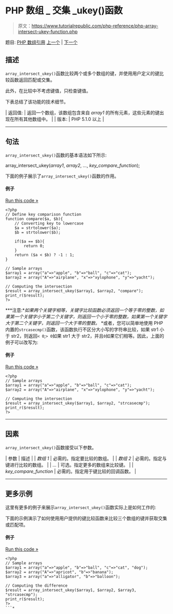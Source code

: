 # PHP 数组 _ 交集 _ukey()函数

> 原文：<https://www.tutorialrepublic.com/php-reference/php-array-intersect-ukey-function.php>

题目: [PHP 数组引用](php-array-functions.php) [上一个](php-array-intersect-uassoc-function.php) | [下一个](php-array-key-exists-function.php)

## 描述

`array_intersect_ukey()`函数比较两个或多个数组的键，并使用用户定义的键比较函数返回匹配或交集。

此外，在比较中不考虑键值，只检查键值。

下表总结了该功能的技术细节。

| 返回值: | 返回一个数组，该数组包含来自 *array1* 的所有元素，这些元素的键出现在所有其他数组中。 |
| 版本: | PHP 5.1.0 以上 |

* * *

## 句法

`array_intersect_ukey()`函数的基本语法如下所示:

array_intersect_ukey(*array1*, *array2*, *...*, *key_compare_function*);

下面的例子展示了`array_intersect_ukey()`函数的作用。

#### 例子

[Run this code »](../codelab.php?topic=php&file=intersection-of-two-arrays-using-a-key-comparison-function "Run this code to view the output")

```
<?php
// Define key comparison function
function compare($a, $b){
    // Converting key to lowercase
    $a = strtolower($a);
    $b = strtolower($b);

    if($a == $b){
        return 0;
    }
    return ($a < $b) ? -1 : 1;
}

// Sample arrays
$array1 = array("a"=>"apple", "b"=>"ball", "c"=>"cat");
$array2 = array("A"=>"airplane", "x"=>"xylophone", "y"=>"yacht");

// Computing the intersection
$result = array_intersect_ukey($array1, $array2, "compare");
print_r($result);
?>
```

 ***注意:**如果两个关键字相等，关键字比较函数必须返回一个等于零的整数，如果第一个关键字小于第二个关键字，则返回一个小于零的整数，如果第一个关键字大于第二个关键字，则返回一个大于零的整数。*  *或者，您可以简单地使用 PHP 内置的`strcasecmp()`函数，该函数执行不区分大小写的字符串比较，如果 str1 小于 str2，则返回`< 0`;`> 0`如果 str1 大于 str2，并且`0`如果它们相等。因此，上面的例子可以改写为:

#### 例子

[Run this code »](../codelab.php?topic=php&file=intersection-of-arrays-using-built-in-function-for-key-comparison "Run this code to view the output")

```
<?php
// Sample arrays
$array1 = array("a"=>"apple", "b"=>"ball", "c"=>"cat");
$array2 = array("A"=>"airplane", "x"=>"xylophone", "y"=>"yacht");

// Computing the intersection
$result = array_intersect_ukey($array1, $array2, "strcasecmp");
print_r($result);
?>
```

* * *

## 因素

`array_intersect_ukey()`函数接受以下参数。

| 参数 | 描述 |
| *数组 1* | 必需的。指定要比较的数组。 |
| *数组 2* | 必需的。指定与键进行比较的数组。 |
| *...* | 可选。指定更多的数组来比较键。 |
| *key_compare_function* | 必需的。指定用于键比较的回调函数。 |

* * *

## 更多示例

这里有更多的例子来展示`array_intersect_ukey()`函数实际上是如何工作的:

下面的示例演示了如何使用用户提供的键比较函数来比较三个数组的键并获取交集或匹配项。

#### 例子

[Run this code »](../codelab.php?topic=php&file=intersection-of-three-arrays-using-a-key-comparison-function "Run this code to view the output")

```
<?php
// Sample arrays
$array1 = array("a"=>"apple", "b"=>"ball", "c"=>"cat", "dog");
$array2 = array("A"=>"apricot", "b"=>"banana");
$array3 = array("a"=>"alligator", "b"=>"balloon");

// Computing the difference
$result = array_intersect_ukey($array1, $array2, $array3, "strcasecmp");
print_r($result);
?>
```*